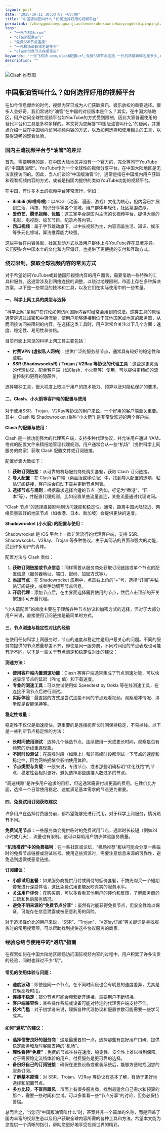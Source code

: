 ```yaml
---
layout: post
date: "2025-10-11 10:03:07 +08:00"
title: "中国版油管叫什么？如何选择好用的视频平台"
permalink: /zhongguobanyouguanjiaoshenmeruhexuanzehaoyongdeshipinpingtai/
tags:
  - "一元飞机场.com"
  - "clash配置url"
  - "免费SSR节点连接"
  - "一元机场最新域名是多少"
  - "clash付费节点在哪里买"
keywords: "一元飞机场.com,clash配置url,免费SSR节点连接,一元机场最新域名是多少,clash付费节点在哪里买"
description: ""
---
```


![Clash 推荐图](https://clashjd.github.io/assets/img/六月一个月的机场订阅.png)

## 中国版油管叫什么？如何选择好用的视频平台


<p>在如今信息爆炸的时代，视频内容已成为人们获取资讯、娱乐放松的重要途径。很多人会好奇，我们常说的“油管”在中国的对应版本是什么？其实，在中国大陆地区，用户访问全球性视频平台如YouTube的方式受到限制，因此大家普遍使用的替代平台和工具是多种多样的。本文将为您解答“中国版油管叫什么”的疑问，并重点介绍一些在中国境内访问视频内容的方式，以及如何选择和使用相关的工具，以获得流畅的观看体验。</p>

<h3>国内主流视频平台与“油管”的差异</h3>

<p>首先，需要明确的是，在中国大陆地区并没有一个官方的、完全等同于YouTube的“中国版油管”。YouTube作为一个全球性的视频分享平台，在中国大陆地区是无法直接访问的。因此，当人们谈论“中国版油管”时，通常是指在中国境内用户获取和观看视频内容的方式，或者是指国内提供的类似YouTube功能的视频平台。</p>

<p>在中国，有许多本土的视频平台非常流行，例如：</p>
<ul>
    <li><strong>Bilibili (哔哩哔哩)</strong>：以ACG（动画、漫画、游戏）文化为核心，但内容已扩展到生活、科技、知识分享等各个领域，用户群体年轻化，社区氛围浓厚。</li>
    <li><strong>爱奇艺、腾讯视频、优酷</strong>：这三家平台是国内主流的长视频平台，提供大量的电影、电视剧、综艺节目、纪录片等内容。</li>
    <li><strong>西瓜视频</strong>：属于字节跳动旗下，以中长视频为主，内容涵盖生活、知识、娱乐等多元化领域，算法推荐能力较强。</li>
</ul>
<p>这些平台在内容类型、社区互动方式以及用户群体上与YouTube存在显著差异。它们更贴合中国本土的文化和内容偏好，也提供了更便捷的支付和互动方式。</p>

<h3>绕过限制，获取全球视频内容的常见方式</h3>

<p>对于希望访问YouTube或其他国际视频内容的用户而言，需要借助一些特殊的工具和服务。这通常涉及到网络连接的调整，以绕过地理限制。市面上存在多种解决方案，以下是一些常见的技术和工具，以及它们在实际使用中的一些考量。</p>

<h4>一、科学上网工具的类型与选择</h4>

<p>“科学上网”是用户在讨论如何访问国际内容时经常会用到的说法。这类工具的原理通常是通过加密和中转流量，使用户能够连接到位于其他国家或地区的服务器，从而间接访问被限制的内容。在选择这类工具时，用户常常会关注以下几个方面：速度、稳定性、易用性和价格。</p>

<p>目前市面上常见的科学上网工具主要包括：</p>
<ul>
    <li><strong>付费VPN (虚拟私人网络)</strong>：提供广泛的服务器节点，通常具有较好的稳定性和速度。</li>
    <li><strong>SSR (ShadowsocksR) / Trojan / V2Ray 等协议的代理工具</strong>：这些是更灵活的代理协议，配合客户端（如Clash、小火箭等）使用，可以提供更精细的流量控制和更高的隐蔽性。</li>
</ul>
<p>选择哪种工具，很大程度上取决于用户的技术能力、预算以及对隐私保护的要求。</p>

<h4>二、Clash、小火箭等客户端的配置与使用</h4>

<p>对于使用SSR、Trojan、V2Ray等协议的用户来说，一个好用的客户端至关重要。其中，Clash 和 Shadowrocket (俗称“小火箭”) 是非常受欢迎的两个客户端。</p>

<p><strong>Clash 的配置与使用：</strong></p>
<p>Clash 是一款功能强大的代理客户端，支持多种代理协议，并允许用户通过 YAML 格式的配置文件来精细地管理代理规则。用户通常会从一些“机场”（提供科学上网服务的商家）获取 Clash 配置文件或订阅链接。</p>
<p>配置步骤大致如下：</p>
<ol>
    <li><strong>获取订阅链接</strong>：从可靠的机场服务商处购买套餐，获取 Clash 订阅链接。</li>
    <li><strong>导入配置</strong>：在 Clash 客户端（桌面版或移动版）中，找到导入配置的选项，粘贴订阅链接，客户端会自动下载并更新节点列表。</li>
    <li><strong>选择节点与规则</strong>：根据需求选择合适的节点（例如，标记为“香港”、“日本”等），并配置代理规则，比如设置某些流量直连，某些流量通过代理访问。</li>
</ol>
<p>“Clash 节点”的选择直接影响到访问速度和稳定性。通常，距离中国大陆较近、网络质量较好的地区节点（如香港、日本、新加坡）会提供更快的速度。</p>

<p><strong>Shadowrocket (小火箭) 的配置与使用：</strong></p>
<p>Shadowrocket 是 iOS 平台上一款非常流行的代理客户端，支持 SSR、Shadowsocks、V2Ray、Trojan 等多种协议。由于其简洁的界面和强大的功能，受到许多用户的青睐。</p>
<p>配置方法与 Clash 类似：</p>
<ol>
    <li><strong>获取订阅链接或节点信息</strong>：同样需要从服务商处获取订阅链接或单个节点的配置信息（服务器地址、端口、密码、加密方式等）。</li>
    <li><strong>添加节点</strong>：在 Shadowrocket 应用中，点击右上角的“+”号，选择“订阅”并粘贴订阅链接，或者手动填写节点信息。</li>
    <li><strong>开启代理</strong>：添加节点后，在主界面选择需要使用的节点，然后点击顶部的开关按钮即可开启代理。</li>
</ol>
<p>“小火箭配置”的难度主要在于理解各种节点协议和加密方式的选择，但对于大部分用户来说，直接使用订阅链接是最简单的方式。</p>

<h4>三、节点测速与稳定性对比的经验</h4>

<p>在使用任何科学上网服务时，节点的速度和稳定性是用户最关心的问题。不同的服务商提供的节点质量参差不齐，即使是同一服务商，不同时间段的节点表现也可能有所不同。以下是一些关于节点测速和稳定性对比的建议：</p>

<p><strong>测速方法：</strong></p>
<ul>
    <li><strong>使用客户端内置测速功能</strong>：Clash 等客户端通常集成了节点测速功能，可以快速显示节点的延迟（Ping 值）和下载速度。</li>
    <li><strong>专业的测速工具</strong>：可以尝试使用如 Speedtest by Ookla 等在线测速工具，在连接不同节点后进行测试。</li>
    <li><strong>实际体验</strong>：最直接的方式是尝试连接不同的节点观看视频，观察缓冲情况、清晰度是否能保持等。</li>
</ul>

<p><strong>稳定性考量：</strong></p>
<p>稳定性不仅仅是指速度快，更重要的是连接能否长时间保持稳定，不易掉线。以下是一些判断节点稳定性的方法：</p>
<ul>
    <li><strong>长时间使用测试</strong>：选择几个候选节点，连续使用一天或更长时间，观察是否有频繁的断线重连现象。</li>
    <li><strong>不同时段测试</strong>：在高峰时段（如晚上）和非高峰时段都测试一下节点的速度和稳定性，因为网络拥堵会影响使用体验。</li>
    <li><strong>节点类型与负载</strong>：一般来说，专线节点、或者那些明确标明“优化线路”的节点，稳定性会相对更好。避免选择那些连接人数过多的节点。</li>
</ul>
<p>“高速线路”是许多用户追求的目标，但这通常需要付出更高的费用。在性价比方面，选择一个日常使用稳定、速度满足基本需求的节点更为重要。</p>

<h4>四、免费试用订阅获取建议</h4>

<p>许多用户在选择付费服务前，都希望能够先进行试用。对于科学上网服务，情况略有不同。</p>
<p><strong>免费试用节点</strong>：一些服务商会提供临时的免费试用节点，通常时长较短（例如24小时或几天），流量也有限制。这可以帮助用户初步体验服务质量。</p>
<p><strong>“机场推荐”中的免费福利</strong>：在一些社区或论坛，“机场推荐”板块可能会分享一些临时的免费节点链接或测试账号。使用这些资源时，需要注意信息来源的可靠性，避免遇到虚假或恶意链接。</p>
<p><strong>订阅建议</strong>：</p>
<ul>
    <li><strong>小额试用套餐</strong>：如果服务商提供月付或周付的低价套餐，不妨先购买一个短期套餐进行深度体验，这比免费试用更能反映真实的服务水平。</li>
    <li><strong>关注用户评价</strong>：在购买前，可以多看看其他用户的评价和反馈，了解服务商的口碑和售后服务情况。</li>
    <li><strong>避免不明来源的“免费节点分享”</strong>：虽然有时能获得免费节点，但安全性难以保证，可能存在信息泄露或被恶意利用的风险。</li>
</ul>
<p>对于追求性价比的用户来说，“SSR”、“Trojan”、“V2Ray订阅”等关键词是寻找服务时的常用搜索项，可以帮助找到提供这些协议服务的商家。</p>

<h3>经验总结与使用中的“避坑”指南</h3>

<p>在探索如何在中国大陆地区顺畅访问国际视频内容的过程中，用户积累了许多宝贵的经验，同时也踩过不少“坑”。</p>

<h4>常见的使用体验与问题：</h4>
<ul>
    <li><strong>速度波动</strong>：即使是同一个节点，在不同时间段也会有明显的速度差异，尤其是在晚高峰时段。</li>
    <li><strong>连接不稳定</strong>：部分节点可能会频繁断开连接，需要用户不断切换。</li>
    <li><strong>客户端兼容性</strong>：某些操作系统或设备可能对特定的代理客户端支持不佳。</li>
    <li><strong>技术门槛</strong>：对于初学者来说，理解各种代理协议和配置参数可能需要一些学习成本。</li>
</ul>

<h4>如何“避坑”的建议：</h4>
<ul>
    <li><strong>选择信誉良好的服务商</strong>：这是最重要的一点。选择那些有良好用户口碑、提供稳定服务和及时客服支持的“机场”。</li>
    <li><strong>理性看待“免费”</strong>：免费的节点往往在速度、稳定性、安全性上难以得到保障。对于需要稳定流畅体验的用户，付费服务是更可靠的选择。</li>
    <li><strong>备份好自己的订阅链接</strong>：确保在更换设备或重装系统后，能够方便地找回您的服务订阅。</li>
    <li><strong>了解基本原理</strong>：对 SSR、Trojan、V2Ray 等协议有基本了解，有助于更好地选择和配置节点。</li>
    <li><strong>多方比较，不盲目跟风</strong>：市面上有很多服务商，找到最适合自己需求和预算的那个，需要一些时间和尝试。可以多看看一些“节点分享”的讨论，但务必保持警惕。</li>
</ul>

<p>总而言之，当您问“中国版油管叫什么”时，答案并非一个简单的名称，而是涵盖了国内丰富的视频生态以及用户获取全球内容所需的各种工具和方法。希望本文能为您提供一个清晰的指引，帮助您更好地享受视频世界的精彩。</p>